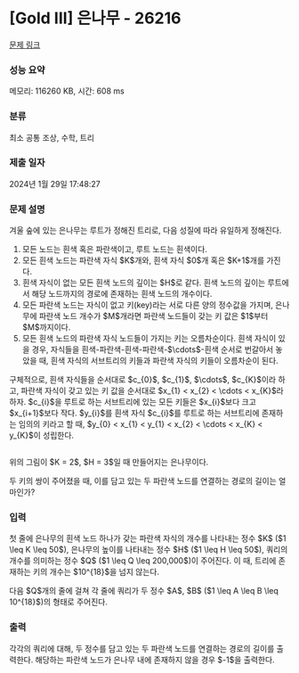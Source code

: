# [Gold III] 은나무 - 26216 

[문제 링크](https://www.acmicpc.net/problem/26216) 

### 성능 요약

메모리: 116260 KB, 시간: 608 ms

### 분류

최소 공통 조상, 수학, 트리

### 제출 일자

2024년 1월 29일 17:48:27

### 문제 설명

<p>겨울 숲에 있는 은나무는 루트가 정해진 트리로, 다음 성질에 따라 유일하게 정해진다.</p>

<ol>
	<li>모든 노드는 흰색 혹은 파란색이고, 루트 노드는 흰색이다.</li>
	<li>모든 흰색 노드는 파란색 자식 $K$개와, 흰색 자식 $0$개 혹은 $K+1$개를 가진다.</li>
	<li>흰색 자식이 없는 모든 흰색 노드의 깊이는 $H$로 같다. 흰색 노드의 깊이는 루트에서 해당 노드까지의 경로에 존재하는 흰색 노드의 개수이다.</li>
	<li>모든 파란색 노드는 자식이 없고 키(key)라는 서로 다른 양의 정수값을 가지며, 은나무에 파란색 노드 개수가 $M$개라면 파란색 노드들이 갖는 키 값은 $1$부터 $M$까지이다.</li>
	<li>모든 흰색 노드의 파란색 자식 노드들이 가지는 키는 오름차순이다. 흰색 자식이 있을 경우, 자식들을 흰색-파란색-흰색-파란색-$\cdots$-흰색 순서로 번갈아서 놓았을 때, 흰색 자식의 서브트리의 키들과 파란색 자식의 키들이 오름차순이 된다.</li>
</ol>

<p>구체적으로, 흰색 자식들을 순서대로 $c_{0}$, $c_{1}$, $\cdots$, $c_{K}$이라 하고, 파란색 자식이 갖고 있는 키 값을 순서대로 $x_{1} < x_{2} < \cdots < x_{K}$라 하자. $c_{i}$을 루트로 하는 서브트리에 있는 모든 키들은 $x_{i}$보다 크고 $x_{i+1}$보다 작다. $y_{i}$를 흰색 자식 $c_{i}$를 루트로 하는 서브트리에 존재하는 임의의 키라고 할 때, $y_{0} < x_{1} < y_{1} < x_{2} < \cdots < x_{K} < y_{K}$이 성립한다.</p>

<p style="text-align: center;"><img alt="" src=""></p>

<p>위의 그림이 $K = 2$, $H = 3$일 때 만들어지는 은나무이다.</p>

<p>두 키의 쌍이 주어졌을 때, 이를 담고 있는 두 파란색 노드를 연결하는 경로의 길이는 얼마인가?</p>

### 입력 

 <p>첫 줄에 은나무의 흰색 노드 하나가 갖는 파란색 자식의 개수를 나타내는 정수 $K$ ($1 \leq K \leq 50$), 은나무의 높이를 나타내는 정수 $H$ ($1 \leq H \leq 50$), 쿼리의 개수를 의미하는 정수 $Q$ ($1 \leq Q \leq 200,000$)이 주어진다. 이 때, 트리에 존재하는 키의 개수는 $10^{18}$을 넘지 않는다.</p>

<p>다음 $Q$개의 줄에 걸쳐 각 줄에 쿼리가 두 정수 $A$, $B$ ($1 \leq A \leq B \leq 10^{18}$)의 형태로 주어진다.</p>

### 출력 

 <p>각각의 쿼리에 대해, 두 정수를 담고 있는 두 파란색 노드를 연결하는 경로의 길이를 출력한다. 해당하는 파란색 노드가 은나무 내에 존재하지 않을 경우 $-1$을 출력한다.</p>

